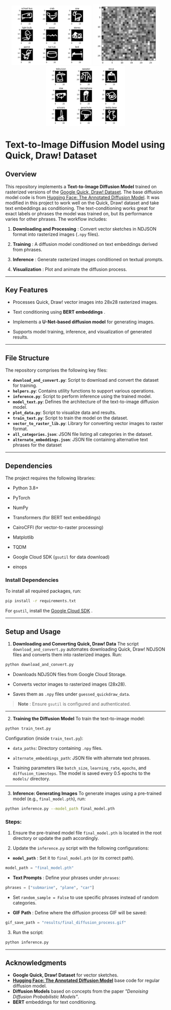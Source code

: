 <p align="center">
    <img src="assets/examples1.png" alt="Image 1" width="250">
    <img src="assets/diffusion.gif" alt="GIF" width="210">
    <img src="assets/examples2.png" alt="Image 2" width="250">
</p>


# Text-to-Image Diffusion Model using Quick, Draw! Dataset

## Overview

This repository implements a **Text-to-Image Diffusion Model** trained on rasterized versions of the [Google Quick, Draw! Dataset](https://quickdraw.withgoogle.com/data). The base diffusion model code is from [Hugging Face: The Annotated Diffusion Model](https://huggingface.co/blog/annotated-diffusion). It was modified in this project to work well on the Quick, Draw! dataset and take text embeddings as conditioning. The text-conditioning works great for exact labels or phrases the model was trained on, but its performance varies for other phrases.
The workflow includes:

1. **Downloading and Processing** : Convert vector sketches in NDJSON format into rasterized images (`.npy` files).

2. **Training** : A diffusion model conditioned on text embeddings derived from phrases.

3. **Inference** : Generate rasterized images conditioned on textual prompts.

4. **Visualization** : Plot and animate the diffusion process.

---

## Key Features

- Processes Quick, Draw! vector images into 28x28 rasterized images.

- Text conditioning using **BERT embeddings** .

- Implements a **U-Net-based diffusion model** for generating images.

- Supports model training, inference, and visualization of generated results.

---

## File Structure

The repository comprises the following key files:

- **`download_and_convert.py`**: Script to download and convert the dataset for training.
- **`helpers.py`**: Contains utility functions to support various operations.
- **`inference.py`**: Script to perform inference using the trained model.
- **`model_text.py`**: Defines the architecture of the text-to-image diffusion model.
- **`plot_data.py`**: Script to visualize data and results.
- **`train_text.py`**: Script to train the model on the dataset.
- **`vector_to_raster_lib.py`**: Library for converting vector images to raster format.
- **`all_categories.json`**: JSON file listing all categories in the dataset.
- **`alternate_embeddings.json`**: JSON file containing alternative text phrases for the dataset

---

## Dependencies

The project requires the following libraries:

- Python 3.8+

- PyTorch

- NumPy

- Transformers (for BERT text embeddings)

- CairoCFFI (for vector-to-raster processing)

- Matplotlib

- TQDM

- Google Cloud SDK (`gsutil` for data download)

- einops

### Install Dependencies

To install all required packages, run:

```bash
pip install -r requirements.txt
```

For `gsutil`, install the [Google Cloud SDK]() .

---

## Setup and Usage

1. **Downloading and Converting Quick, Draw! Data** The script `download_and_convert.py` automates downloading Quick, Draw! NDJSON files and converts them into rasterized images.
   Run:

```bash
python download_and_convert.py
```

- Downloads NDJSON files from Google Cloud Storage.

- Converts vector images to rasterized images (28x28).

- Saves them as `.npy` files under `guessed_quickdraw_data`.

> **Note** : Ensure `gsutil` is configured and authenticated.

---

2. **Training the Diffusion Model**
   To train the text-to-image model:

```bash
python train_text.py
```

Configuration (inside `train_text.py`):

- `data_paths`: Directory containing `.npy` files.

- `alternate_embeddings_path`: JSON file with alternate text phrases.

- Training parameters like `batch_size`, `learning_rate`, `epochs`, and `diffusion_timesteps`.
  The model is saved every 0.5 epochs to the `models/` directory.

---

3. **Inference: Generating Images** To generate images using a pre-trained model (e.g., `final_model.pth`), run:

```bash
python inference.py --model_path final_model.pth
```

### Steps:

1. Ensure the pre-trained model file `final_model.pth` is located in the root directory or update the path accordingly.

2. Update the `inference.py` script with the following configurations:

- **`model_path`** : Set it to `final_model.pth` (or its correct path).

```python
model_path = "final_model.pth"
```

- **Text Prompts** : Define your phrases under `phrases`:

```python
phrases = ["submarine", "plane", "car"]
```

- Set `random_sample = False` to use specific phrases instead of random categories.

- **GIF Path** : Define where the diffusion process GIF will be saved:

```python
gif_save_path = "results/final_diffusion_process.gif"
```

3. Run the script:

```bash
python inference.py
```
---

## Acknowledgments

- **Google Quick, Draw! Dataset** for vector sketches.
- **[Hugging Face: The Annotated Diffusion Model](https://huggingface.co/blog/annotated-diffusion)** base code for regular diffusion model.
- **Diffusion Models** based on concepts from the paper _"Denoising Diffusion Probabilistic Models"_.
- **BERT** embeddings for text conditioning.
